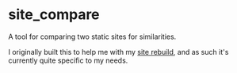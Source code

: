 # site_compare

A tool for comparing two static sites for similarities.

I originally built this to help me with my [site rebuild](https://maxdeviant.com/posts/2024/a-1-1-site-rebuild/), and as such it's currently quite specific to my needs.
